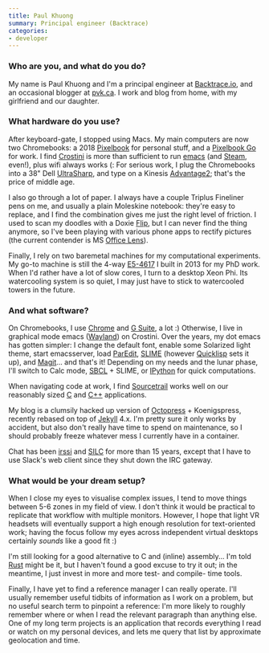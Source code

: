 ```yaml
---
title: Paul Khuong
summary: Principal engineer (Backtrace)
categories:
- developer
---
```


### Who are you, and what do you do?

My name is Paul Khuong and I'm a principal engineer at [Backtrace.io][backtrace], and an occasional blogger at [pvk.ca](http://pvk.ca/ "Paul's website."). I work and blog from home, with my girlfriend and our daughter.

### What hardware do you use?

After keyboard-gate, I stopped using Macs. My main computers are now two Chromebooks: a 2018 [Pixelbook][pixelbook] for personal stuff, and a [Pixelbook Go][pixelbook-go] for work. I find [Crostini][] is more than sufficient to run [emacs][] (and [Steam][], even!), plus wifi always works (: For serious work, I plug the Chromebooks into a 38" Dell [UltraSharp][u3818dw], and type on a Kinesis [Advantage2][]; that's the price of middle age.

I also go through a lot of paper. I always have a couple Triplus Fineliner pens on me, and usually a plain Moleskine notebook: they're easy to replace, and I find the combination gives me just the right level of friction. I used to scan my doodles with a Doxie [Flip][flip], but I can never find the thing anymore, so I've been playing with various phone apps to rectify pictures (the current contender is MS [Office Lens][office-lens]).

Finally, I rely on two baremetal machines for my computational experiments. My go-to machine is still the 4-way [E5-4617][xeon-e5-4617] I built in 2013 for my PhD work. When I'd rather have a lot of slow cores, I turn to a desktop Xeon Phi. Its watercooling system is so quiet, I may just have to stick to watercooled towers in the future.

### And what software?

On Chromebooks, I use [Chrome][] and [G Suite][g-suite], a lot :) Otherwise, I live in graphical mode emacs ([Wayland][]) on Crostini. Over the years, my dot emacs has gotten simpler: I change the default font, enable some Solarized light theme, start emacsserver, load [ParEdit][], [SLIME][] (however [Quicklisp][] sets it up), and [Magit][]... and that's it! Depending on my needs and the lunar phase, I'll switch to Calc mode, [SBCL][] + SLIME, or [IPython][] for quick computations.

When navigating code at work, I find [Sourcetrail][] works well on our reasonably sized [C][] and [C++][c-plusplus] applications.

My blog is a clumsily hacked up version of [Octopress][] + Koenigspress, recently rebased on top of [Jekyll][] 4.x. I'm pretty sure it only works by accident, but also don't really have time to spend on maintenance, so I should probably freeze whatever mess I currently have in a container.

Chat has been [irssi][] and [SILC][] for more than 15 years, except that I have to use Slack's web client since they shut down the IRC gateway.

### What would be your dream setup?

When I close my eyes to visualise complex issues, I tend to move things between 5-6 zones in my field of view. I don't think it would be practical to replicate that workflow with multiple monitors. However, I hope that light VR headsets will eventually support a high enough resolution for text-oriented work; having the focus follow my eyes across independent virtual desktops certainly *sounds* like a good fit :)

I'm still looking for a good alternative to C and (inline) assembly... I'm told [Rust][] might be it, but I haven't found a good excuse to try it out; in the meantime, I just invest in more and more test- and compile- time tools.

Finally, I have yet to find a reference manager I can really operate. I'll usually remember useful tidbits of information as I work on a problem, but no useful search term to pinpoint a reference: I'm more likely to roughly remember where or when I read the relevant paragraph than anything else. One of my long term projects is an application that records everything I read or watch on my personal devices, and lets me query that list by approximate geolocation and time.

[backtrace]: https://backtrace.io/product/ "A service for tracking crash logs and exceptions."
[pixelbook]: https://store.google.com/us/product/google_pixelbook "A 12.3 inch Chromebook."
[pixelbook-go]: https://en.wikipedia.org/wiki/Google_Pixel#Pixelbook_Go "A 13.3 inch Chrome OS laptop."
[crostini]: https://chromium.googlesource.com/chromiumos/docs/+/master/containers_and_vms.md#Crostini "A VM environment for Chrome OS."
[emacs]: http://www.gnu.org/software/emacs/ "A free open-source text editor."
[steam]: https://store.steampowered.com/ "A digital game distribution service."
[u3818dw]: https://www.dell.com/en-us/work/shop/dell-ultrasharp-38-curved-monitor-u3818dw/apd/210-amrc "A 38 inch monitor."
[advantage2]: https://kinesis-ergo.com/shop/advantage2/ "A fancy ergonomic keyboard."
[flip]: https://www.getdoxie.com/product/flip/index.html "A mobile flatbed scanner."
[office-lens]: https://www.microsoft.com/en-us/p/office-lens/9wzdncrfj3t8?activetab=pivot:overviewtab "OCR software."
[xeon-e5-4617]: https://ark.intel.com/content/www/us/en/ark/products/64608/intel-xeon-processor-e5-4617-15m-cache-2-90-ghz-7-20-gt-s-intel-qpi.html "A CPU."
[chrome]: https://www.google.com/intl/en/chrome/browser/ "A WebKit-based browser, where each tab runs in its own thread."
[g-suite]: https://gsuite.google.com/ "A hosted solution for email, calendaring and more."
[wayland]: https://wayland.freedesktop.org/ "A windowing library for Linux. "
[paredit]: https://www.emacswiki.org/emacs/ParEdit "An emacs mode for working with Lisp and Scheme source code."
[slime]: https://common-lisp.net/project/slime/ "An emacs mode for working with Common Lisp."
[quicklisp]: https://www.quicklisp.org/beta/ "A library manager for Common Lisp."
[magit]: https://github.com/magit/magit "A git mode for Emacs."
[sbcl]: http://www.sbcl.org/ "A Common Lisp compiler."
[ipython]: http://ipython.org/ "An interactive shell for Python."
[sourcetrail]: https://www.sourcetrail.com/ "A souce code explorer."
[c]: https://en.wikipedia.org/wiki/C_(programming_language) "A compiled programming language."
[c-plusplus]: https://en.wikipedia.org/wiki/C%2B%2B "A compiled programming language."
[octopress]: http://octopress.org/ "A weblog framework for Jekyll."
[jekyll]: https://jekyllrb.com/ "A static site generator."
[irssi]: https://irssi.org/ "A CLI irc client."
[silc]: http://silcnet.org/client.html "Conferencing and messaging software."
[rust]: https://www.rust-lang.org/en-US/ "A programming language."
